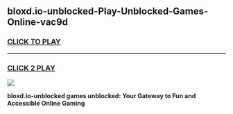 
## bloxd.io-unblocked-Play-Unblocked-Games-Online-vac9d
<h3>
<a href="https://premium76.site?title=bloxd.io-unblocked&ref=25A">CLICK TO PLAY</a></h3>
<hr>

<h3>
<a href="https://premium76.site?title=bloxd.io-unblocked&ref=25A">CLICK 2 PLAY</a>
  
</h3>

<a href="https://premium76.site?title=bloxd.io-unblocked&ref=25A"><img src="https://clearcache.store/games.png"></a>


**bloxd.io-unblocked games unblocked: Your Gateway to Fun and Accessible Online Gaming**
